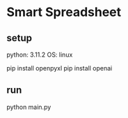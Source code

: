 # Smart Spreadsheet

## setup

python: 3.11.2
OS: linux

pip install openpyxl
pip install openai

## run

python main.py
